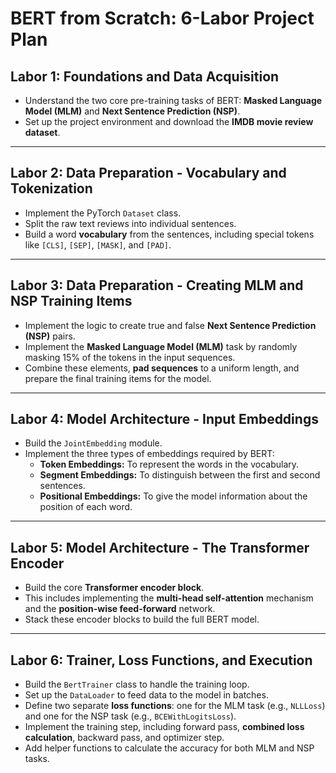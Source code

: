 # BERT from Scratch: 6-Labor Project Plan

## Labor 1: Foundations and Data Acquisition
* Understand the two core pre-training tasks of BERT: **Masked Language Model (MLM)** and **Next Sentence Prediction (NSP)**.
* Set up the project environment and download the **IMDB movie review dataset**.

---

## Labor 2: Data Preparation - Vocabulary and Tokenization
* Implement the PyTorch `Dataset` class.
* Split the raw text reviews into individual sentences.
* Build a word **vocabulary** from the sentences, including special tokens like `[CLS]`, `[SEP]`, `[MASK]`, and `[PAD]`.

---

## Labor 3: Data Preparation - Creating MLM and NSP Training Items
* Implement the logic to create true and false **Next Sentence Prediction (NSP)** pairs.
* Implement the **Masked Language Model (MLM)** task by randomly masking 15% of the tokens in the input sequences.
* Combine these elements, **pad sequences** to a uniform length, and prepare the final training items for the model.

---

## Labor 4: Model Architecture - Input Embeddings
* Build the `JointEmbedding` module.
* Implement the three types of embeddings required by BERT:
    * **Token Embeddings:** To represent the words in the vocabulary.
    * **Segment Embeddings:** To distinguish between the first and second sentences.
    * **Positional Embeddings:** To give the model information about the position of each word.

---

## Labor 5: Model Architecture - The Transformer Encoder
* Build the core **Transformer encoder block**.
* This includes implementing the **multi-head self-attention** mechanism and the **position-wise feed-forward** network.
* Stack these encoder blocks to build the full BERT model.

---

## Labor 6: Trainer, Loss Functions, and Execution
* Build the `BertTrainer` class to handle the training loop.
* Set up the `DataLoader` to feed data to the model in batches.
* Define two separate **loss functions**: one for the MLM task (e.g., `NLLLoss`) and one for the NSP task (e.g., `BCEWithLogitsLoss`).
* Implement the training step, including forward pass, **combined loss calculation**, backward pass, and optimizer step.
* Add helper functions to calculate the accuracy for both MLM and NSP tasks.